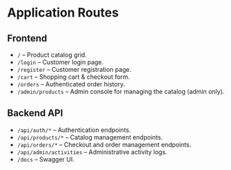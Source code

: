 # Application Routes

## Frontend
- `/` – Product catalog grid.
- `/login` – Customer login page.
- `/register` – Customer registration page.
- `/cart` – Shopping cart & checkout form.
- `/orders` – Authenticated order history.
- `/admin/products` – Admin console for managing the catalog (admin only).

## Backend API
- `/api/auth/*` – Authentication endpoints.
- `/api/products/*` – Catalog management endpoints.
- `/api/orders/*` – Checkout and order management endpoints.
- `/api/admin/activities` – Administrative activity logs.
- `/docs` – Swagger UI.

